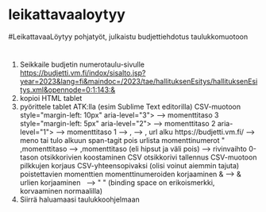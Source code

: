 # leikattavaaloytyy
 #LeikattavaaLöytyy pohjatyöt, julkaistu budjettiehdotus taulukkomuotoon

# 

1. Seikkaile budjetin numerotaulu-sivulle https://budjetti.vm.fi/indox/sisalto.jsp?year=2023&lang=fi&maindoc=/2023/tae/hallituksenEsitys/hallituksenEsitys.xml&opennode=0:1:143:&
2. kopioi HTML tablet
3. pyörittele tablet ATK:lla (esim Sublime Text editorilla) CSV-muotoon
    style="margin-left: 10px" aria-level="3"> --> momenttitaso 3
    style="margin-left: 5px" aria-level="2"> --> momenttitaso 2
    aria-level="1"> --> momenttitaso 1
    </a></span></td>
     <td class="tableContent" style="text-align: right"><span class="LihavaTeksti"> --> ,
        </a></td>
     <td class="tableContent" style="text-align: right"> --> ,
    url alku https://budjetti.vm.fi/
    <tr> 
     <td class="tableContent" style="text-align: left"> --> meno tai tulo alkuun
    span-tagit pois
    urlista momenttinumerot
    " ,momenttitaso --> ,momenttitaso (eli hipsut ja väli pois)
    </td> 
    </tr> 
    --> rivinvaihto 
    0-tason otsikkorivien koostaminen
    CSV otsikkorivi
    tallennus CSV-muotoon
    pilkkujen korjaus CSV-yhteensopivaksi (olisi voinut aiemmin tajuta)
    poistettavien momenttien momenttinumeroiden korjaaminen
    &amp; --> & urlien korjaaminen
    &nbsp; --> " " (binding space on erikoismerkki, korvaaminen normaalilla)
4. Siirrä haluamaasi taulukkoohjelmaan
